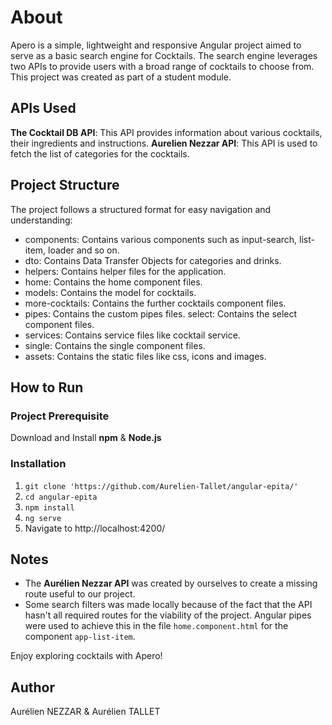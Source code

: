# About
Apero is a simple, lightweight and responsive Angular project aimed to serve as a basic search engine for Cocktails.
The search engine leverages two APIs to provide users with a broad range of cocktails to choose from. This project was created as part of a student module.

## APIs Used
**The Cocktail DB API**: This API provides information about various cocktails, their ingredients and instructions.
**Aurelien Nezzar API**: This API is used to fetch the list of categories for the cocktails.
## Project Structure
The project follows a structured format for easy navigation and understanding:

 - components: Contains various components such as input-search, list-item, loader and so on.
 - dto: Contains Data Transfer Objects for categories and drinks.
 - helpers: Contains helper files for the application. 
 - home: Contains the home component files.
 - models: Contains the model for cocktails.
 - more-cocktails: Contains the further cocktails component files.
 - pipes: Contains the custom pipes files. select: Contains the select component files.
 - services: Contains service files like cocktail service.
 - single: Contains the single component files.
 - assets: Contains the static files like css, icons and images.

## How to Run
  

 ### **Project Prerequisite**
 Download and Install **npm** & **Node.js**

### Installation

 1. `git clone 'https://github.com/Aurelien-Tallet/angular-epita/'`
 2. `cd angular-epita`
 3. `npm install`
 4. `ng serve`
 5. Navigate to http://localhost:4200/

## Notes

 - The **Aurélien Nezzar API** was created by ourselves to create a missing route useful to our project.
 - Some search filters was made locally because of the fact that the API hasn't all required routes for the viability of the project. Angular pipes were used to achieve this in the file `home.component.html` for the component `app-list-item`.

Enjoy exploring cocktails with Apero!

## Author

Aurélien NEZZAR & Aurélien TALLET 
